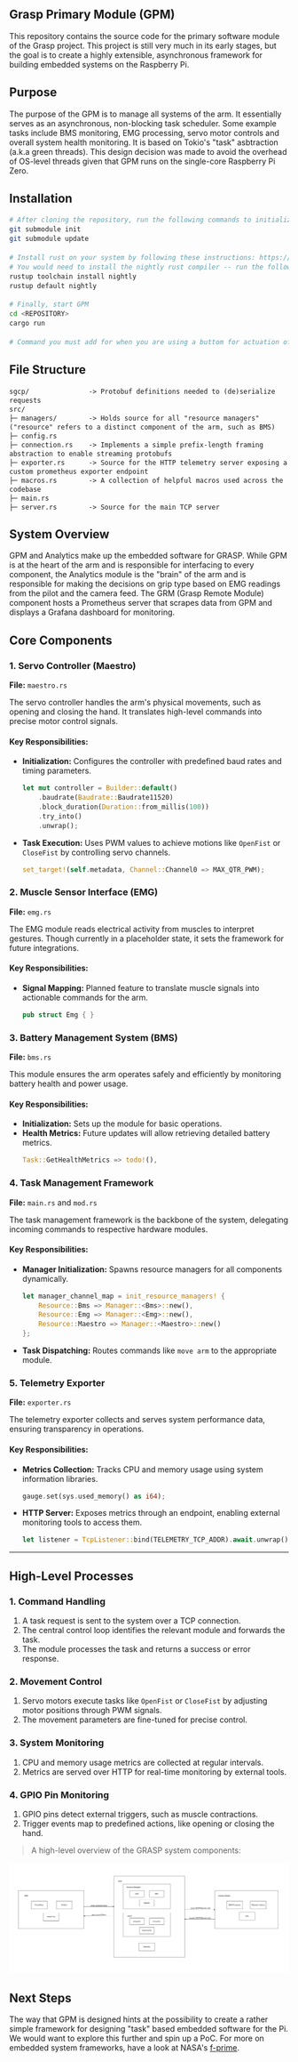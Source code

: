 ## Grasp Primary Module (GPM)
This repository contains the source code for the primary software module of the Grasp project. This project is still very much in its early stages, but the goal is to create a highly extensible, asynchronous framework for building embedded systems on the Raspberry Pi.

## Purpose
The purpose of the GPM is to manage all systems of the arm. It essentially serves as an asynchronous, non-blocking task scheduler. Some example tasks include BMS monitoring, EMG processing, servo motor controls and overall system health monitoring. It is based on Tokio's "task" asbtraction (a.k.a green threads). This design decision was made to avoid the overhead of OS-level threads given that GPM runs on the single-core Raspberry Pi Zero.

## Installation
```bash
# After cloning the repository, run the following commands to initialize the `sgcp` submodule
git submodule init
git submodule update

# Install rust on your system by following these instructions: https://www.rust-lang.org/tools/install
# You would need to install the nightly rust compiler -- run the following commands:
rustup toolchain install nightly
rustup default nightly

# Finally, start GPM
cd <REPOSITORY>
cargo run

# Command you must add for when you are using a buttom for actuation of arm vs not using EMG Module
```
## File Structure
```
sgcp/               -> Protobuf definitions needed to (de)serialize requests
src/                
├─ managers/        -> Holds source for all "resource managers" ("resource" refers to a distinct component of the arm, such as BMS)
├─ config.rs
├─ connection.rs    -> Implements a simple prefix-length framing abstraction to enable streaming protobufs
├─ exporter.rs      -> Source for the HTTP telemetry server exposing a custom prometheus exporter endpoint    
├─ macros.rs        -> A collection of helpful macros used across the codebase
├─ main.rs          
├─ server.rs        -> Source for the main TCP server   
```

## System Overview
GPM and Analytics make up the embedded software for GRASP. While GPM is at the heart of the arm and is responsible for interfacing to every component, the Analytics module is the "brain" of the arm and is responsible for making the decisions on grip type based on EMG readings from the pilot and the camera feed. The GRM (Grasp Remote Module) component hosts a Prometheus server that scrapes data from GPM and displays a Grafana dashboard for monitoring.


## Core Components

### 1. **Servo Controller (Maestro)**

**File:** `maestro.rs`

The servo controller handles the arm's physical movements, such as opening and closing the hand. It translates high-level commands into precise motor control signals.

#### Key Responsibilities:

- **Initialization:** Configures the controller with predefined baud rates and timing parameters.
  ```rust
  let mut controller = Builder::default()
      .baudrate(Baudrate::Baudrate11520)
      .block_duration(Duration::from_millis(100))
      .try_into()
      .unwrap();
  ```
- **Task Execution:** Uses PWM values to achieve motions like `OpenFist` or `CloseFist` by controlling servo channels.
  ```rust
  set_target!(self.metadata, Channel::Channel0 => MAX_QTR_PWM);
  ```

### 2. **Muscle Sensor Interface (EMG)**

**File:** `emg.rs`

The EMG module reads electrical activity from muscles to interpret gestures. Though currently in a placeholder state, it sets the framework for future integrations.

#### Key Responsibilities:

- **Signal Mapping:** Planned feature to translate muscle signals into actionable commands for the arm.
  ```rust
  pub struct Emg { }
  ```

### 3. **Battery Management System (BMS)**

**File:** `bms.rs`

This module ensures the arm operates safely and efficiently by monitoring battery health and power usage.

#### Key Responsibilities:

- **Initialization:** Sets up the module for basic operations.
- **Health Metrics:** Future updates will allow retrieving detailed battery metrics.
  ```rust
  Task::GetHealthMetrics => todo!(),
  ```

### 4. **Task Management Framework**

**File:** `main.rs` and `mod.rs`

The task management framework is the backbone of the system, delegating incoming commands to respective hardware modules.

#### Key Responsibilities:

- **Manager Initialization:** Spawns resource managers for all components dynamically.
  ```rust
  let manager_channel_map = init_resource_managers! {
      Resource::Bms => Manager::<Bms>::new(),
      Resource::Emg => Manager::<Emg>::new(),
      Resource::Maestro => Manager::<Maestro>::new()
  };
  ```
- **Task Dispatching:** Routes commands like `move arm` to the appropriate module.

### 5. **Telemetry Exporter**

**File:** `exporter.rs`

The telemetry exporter collects and serves system performance data, ensuring transparency in operations.

#### Key Responsibilities:

- **Metrics Collection:** Tracks CPU and memory usage using system information libraries.
  ```rust
  gauge.set(sys.used_memory() as i64);
  ```
- **HTTP Server:** Exposes metrics through an endpoint, enabling external monitoring tools to access them.
  ```rust
  let listener = TcpListener::bind(TELEMETRY_TCP_ADDR).await.unwrap();
  ```

---

## High-Level Processes

### 1. **Command Handling**

1. A task request is sent to the system over a TCP connection.
2. The central control loop identifies the relevant module and forwards the task.
3. The module processes the task and returns a success or error response.

### 2. **Movement Control**

1. Servo motors execute tasks like `OpenFist` or `CloseFist` by adjusting motor positions through PWM signals.
2. The movement parameters are fine-tuned for precise control.

### 3. **System Monitoring**

1. CPU and memory usage metrics are collected at regular intervals.
2. Metrics are served over HTTP for real-time monitoring by external tools.

### 4. **GPIO Pin Monitoring**

1. GPIO pins detect external triggers, such as muscle contractions.
2. Trigger events map to predefined actions, like opening or closing the hand.


> A high-level overview of the GRASP system components:
<!-- <p align="left">
  <img width="703" alt="image" src="https://github.com/user-attachments/assets/5e40bb3e-f838-440a-9d8c-5f6db26e568f">
</p> -->
<p align="left">
  <img alt="image" src=assets/grasp_2_edit.png>
</p>

## Next Steps
The way that GPM is designed hints at the possibility to create a rather simple framework for designing "task" based embedded software for the Pi. We would want to explore this further and spin up a PoC. For more on embedded system frameworks, have a look at NASA's [f-prime](https://github.com/nasa/fprime).
